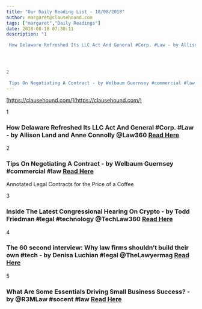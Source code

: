 ```yaml
---
title: "Our Daily Reading List - 18/08/2018"
author: margaret@clausehound.com
tags: ["margaret","Daily Readings"]
date: 2018-08-18 07:30:11
description: "1

 How Delaware Refreshed Its LLC Act And General #Corp. #Law - by Allison Land and Anne Connolly @Law360  Read Here

 


2

 Tips On Negotiating A Contract - by Welbaum Guernsey #commercial #law..."
---
```


[https://clausehound.com/](https://clausehound.com/)

1

###  How Delaware Refreshed Its LLC Act And General #Corp. #Law - by Allison Land and Anne Connolly @Law360  [Read Here](https://www.law360.com/corporate/articles/1069815/how-delaware-refreshed-its-llc-act-and-general-corp-law)

 

2

###  Tips On Negotiating A Contract - by Welbaum Guernsey #commercial #law [Read Here](http://www.welbaum.com/blog/2018/08/tips-on-negotiating-a-contract.shtml)

Annotated Legal Contracts
for the Price of a Coffee

3

###  Inside The Latest Congressional Hearing On Crypto - by Todd Friedman #legal #technology @TechLaw360 [Read Here](https://www.law360.com/technology/articles/1069385/inside-the-latest-congressional-hearing-on-crypto)

 

4

###  The 60 second interview: Why law firms shouldn’t build their own #tech - by Denisa Luchian #legal @TheLawyermag [Read Here](https://www.thelawyer.com/60-second-interview-elevate/)

 

5

###  What Are Some Essentials Driving Small Business Success? - by @R3MLaw #socent #law [Read Here](https://www.r3mlaw.com/blog/2018/08/what-are-some-essentials-driving-small-business-success.shtml)

 